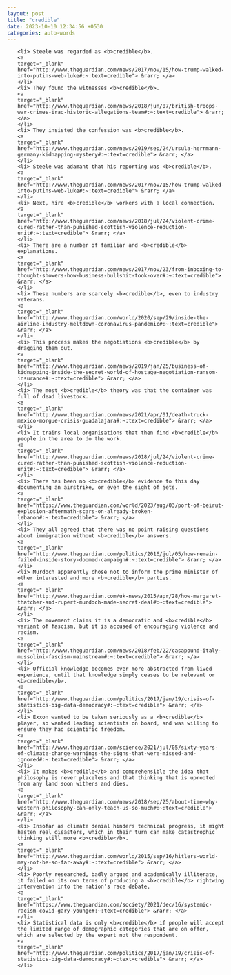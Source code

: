 ```yaml
---
layout: post
title: "credible"
date: 2023-10-10 12:34:56 +0530
categories: auto-words
---
```

<ol>

    <li> Steele was regarded as <b>credible</b>.
    <a 
    target="_blank" 
    href="http://www.theguardian.com/news/2017/nov/15/how-trump-walked-into-putins-web-luke#:~:text=credible"> &rarr; </a>
    </li>
    <li> They found the witnesses <b>credible</b>.
    <a 
    target="_blank" 
    href="http://www.theguardian.com/news/2018/jun/07/british-troops-war-crimes-iraq-historic-allegations-team#:~:text=credible"> &rarr; </a>
    </li>
    <li> They insisted the confession was <b>credible</b>.
    <a 
    target="_blank" 
    href="http://www.theguardian.com/news/2019/sep/24/ursula-herrmann-germany-kidnapping-mystery#:~:text=credible"> &rarr; </a>
    </li>
    <li> Steele was adamant that his reporting was <b>credible</b>.
    <a 
    target="_blank" 
    href="http://www.theguardian.com/news/2017/nov/15/how-trump-walked-into-putins-web-luke#:~:text=credible"> &rarr; </a>
    </li>
    <li> Next, hire <b>credible</b> workers with a local connection.
    <a 
    target="_blank" 
    href="http://www.theguardian.com/news/2018/jul/24/violent-crime-cured-rather-than-punished-scottish-violence-reduction-unit#:~:text=credible"> &rarr; </a>
    </li>
    <li> There are a number of familiar and <b>credible</b> explanations.
    <a 
    target="_blank" 
    href="http://www.theguardian.com/news/2017/nov/23/from-inboxing-to-thought-showers-how-business-bullshit-took-over#:~:text=credible"> &rarr; </a>
    </li>
    <li> These numbers are scarcely <b>credible</b>, even to industry veterans.
    <a 
    target="_blank" 
    href="http://www.theguardian.com/world/2020/sep/29/inside-the-airline-industry-meltdown-coronavirus-pandemic#:~:text=credible"> &rarr; </a>
    </li>
    <li> This process makes the negotiations <b>credible</b> by dragging them out.
    <a 
    target="_blank" 
    href="http://www.theguardian.com/news/2019/jan/25/business-of-kidnapping-inside-the-secret-world-of-hostage-negotiation-ransom-insurance#:~:text=credible"> &rarr; </a>
    </li>
    <li> The most <b>credible</b> theory was that the container was full of dead livestock.
    <a 
    target="_blank" 
    href="http://www.theguardian.com/news/2021/apr/01/death-truck-mexico-morgue-crisis-guadalajara#:~:text=credible"> &rarr; </a>
    </li>
    <li> It trains local organisations that then find <b>credible</b> people in the area to do the work.
    <a 
    target="_blank" 
    href="http://www.theguardian.com/news/2018/jul/24/violent-crime-cured-rather-than-punished-scottish-violence-reduction-unit#:~:text=credible"> &rarr; </a>
    </li>
    <li> There has been no <b>credible</b> evidence to this day documenting an airstrike, or even the sight of jets.
    <a 
    target="_blank" 
    href="https://www.theguardian.com/world/2023/aug/03/port-of-beirut-explosion-aftermath-scars-on-already-broken-lebanon#:~:text=credible"> &rarr; </a>
    </li>
    <li> They all agreed that there was no point raising questions about immigration without <b>credible</b> answers.
    <a 
    target="_blank" 
    href="http://www.theguardian.com/politics/2016/jul/05/how-remain-failed-inside-story-doomed-campaign#:~:text=credible"> &rarr; </a>
    </li>
    <li> Murdoch apparently chose not to inform the prime minister of other interested and more <b>credible</b> parties.
    <a 
    target="_blank" 
    href="http://www.theguardian.com/uk-news/2015/apr/28/how-margaret-thatcher-and-rupert-murdoch-made-secret-deal#:~:text=credible"> &rarr; </a>
    </li>
    <li> The movement claims it is a democratic and <b>credible</b> variant of fascism, but it is accused of encouraging violence and racism.
    <a 
    target="_blank" 
    href="http://www.theguardian.com/news/2018/feb/22/casapound-italy-mussolini-fascism-mainstream#:~:text=credible"> &rarr; </a>
    </li>
    <li> Official knowledge becomes ever more abstracted from lived experience, until that knowledge simply ceases to be relevant or <b>credible</b>.
    <a 
    target="_blank" 
    href="http://www.theguardian.com/politics/2017/jan/19/crisis-of-statistics-big-data-democracy#:~:text=credible"> &rarr; </a>
    </li>
    <li> Exxon wanted to be taken seriously as a <b>credible</b> player, so wanted leading scientists on board, and was willing to ensure they had scientific freedom.
    <a 
    target="_blank" 
    href="http://www.theguardian.com/science/2021/jul/05/sixty-years-of-climate-change-warnings-the-signs-that-were-missed-and-ignored#:~:text=credible"> &rarr; </a>
    </li>
    <li> It makes <b>credible</b> and comprehensible the idea that philosophy is never placeless and that thinking that is uprooted from any land soon withers and dies.
    <a 
    target="_blank" 
    href="http://www.theguardian.com/news/2018/sep/25/about-time-why-western-philosophy-can-only-teach-us-so-much#:~:text=credible"> &rarr; </a>
    </li>
    <li> Insofar as climate denial hinders technical progress, it might hasten real disasters, which in their turn can make catastrophic thinking still more <b>credible</b>.
    <a 
    target="_blank" 
    href="http://www.theguardian.com/world/2015/sep/16/hitlers-world-may-not-be-so-far-away#:~:text=credible"> &rarr; </a>
    </li>
    <li> Poorly researched, badly argued and academically illiterate, it failed on its own terms of producing a <b>credible</b> rightwing intervention into the nation’s race debate.
    <a 
    target="_blank" 
    href="https://www.theguardian.com/society/2021/dec/16/systemic-racism-covid-gary-younge#:~:text=credible"> &rarr; </a>
    </li>
    <li> Statistical data is only <b>credible</b> if people will accept the limited range of demographic categories that are on offer, which are selected by the expert not the respondent.
    <a 
    target="_blank" 
    href="http://www.theguardian.com/politics/2017/jan/19/crisis-of-statistics-big-data-democracy#:~:text=credible"> &rarr; </a>
    </li>